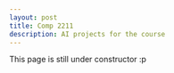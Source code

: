 ```yaml
---
layout: post
title: Comp 2211
description: AI projects for the course 
---
```

This page is still under constructor :p